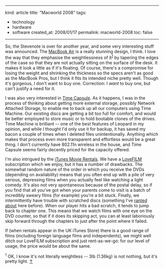 -----
kind: article
title: "Macworld 2008"
tags:
- technology
- hardware
- software
created_at: 2008/01/17
permalink: macworld-2008
toc: false
-----

<p>So, the Stevenote is over for another year, and some very interesting stuff was announced. The <a href="http://www.apple.com/macbookair/">MacBook Air</a> is a really stunning design, I think. I love the way that they emphasise the weightlessness of it<sup id="r1-170108"><a href="#f1-170108">1</a></sup> by tapering the edges of the case so that they are not actually sitting on the surface of the desk. It makes it look a little as if it's floating. Of course, there's a compromise for losing the weight and shrinking the thickness so the specs aren't as good as the MacBook Pros, but I think it fits its intended niche pretty well. Though it's gorgeous, I don't want to buy one. Correction: I <em>want</em> to buy one, but can't justify a need for it.</p>

<p>I was also very interested in <a href="http://www.apple.com/timecapsule/">Time Capsule</a>. As it happens, I was in the process of thinking about getting more external storage, possibly Network Attached Storage, to enable me to back up all our computers using Time Machine. Our existing discs are getting a bit too full for comfort, and would be better employed to store music or to hold bootable clones of the drives. Time Machine is brilliant -- one of the best features of Leopard in my opinion, and while I thought I'd only use it for backup, it has saved my bacon a couple of times when I deleted files unintentionally. Anything which makes that process even more transparent and effortless would be a great thing. I don't currently have 802.11n wireless in the house, and Time Capsule seems fairly decently priced for the capacity offered.</p>

<p>I'm also intrigued by the <a href="http://www.apple.com/itunes/store/movies.html">iTunes Movie Rentals</a>. We have a <a href="http://www.lovefilm.com/welcome/home.html">LoveFILM</a> subscription which we enjoy, but it has a number of drawbacks. The somewhat random nature of the order in which you receive the DVDs (depending on availability) means that you often end up with a pile of very serious, depressing films when you actually feel like watching a light comedy. It's also not very spontaneous because of the postal delay, so if you find that all you've got when your parents come to visit is a batch of incredibly sweary films (for example) you're a bit stuck. Finally, we intermittently have trouble with scratched discs (something I've <a href="http://www.rousette.org.uk/blog/archives/indestructible/">ranted about</a> here before). When our player hits a bad scratch, it tends to jump back to chapter one. This means that we watch films with one eye on the DVD counter, so that if it does its skipping act, you can at least laboriously skip forward through the chapters to just after the point where it failed.</p>

<p>If (when rentals appear in the UK iTunes Store) there is a good range of films (including foreign language films and independents), we might well ditch our LoveFILM subscription and just rent-as-we-go: for our level of usage, the price would be about the same.</p>

<p><sup id="f1-170108">1</sup> OK, I know it's not literally weightless -- 3lb (1.36kg) is not nothing, but it's pretty light. <a href="#r1-170108">&uarr;</a></p>



